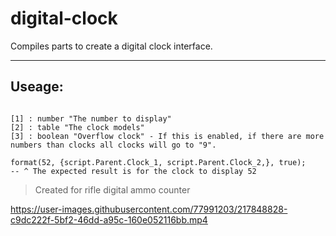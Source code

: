 # digital-clock
Compiles parts to create a digital clock interface.

---

## Useage:

```

[1] : number "The number to display"
[2] : table "The clock models"
[3] : boolean "Overflow clock" - If this is enabled, if there are more numbers than clocks all clocks will go to "9".

format(52, {script.Parent.Clock_1, script.Parent.Clock_2,}, true);
-- ^ The expected result is for the clock to display 52

```
> Created for rifle digital ammo counter

https://user-images.githubusercontent.com/77991203/217848828-c9dc222f-5bf2-46dd-a95c-160e052116bb.mp4

